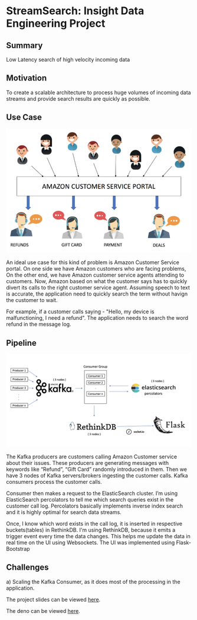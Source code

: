 # StreamSearch: Insight Data Engineering Project

## Summary
Low Latency search of high velocity incoming data

## Motivation
To create a scalable architecture to process huge volumes of incoming data streams and provide search results are quickly as possible.

## Use Case
![UseCase](images/usecase.png)

An ideal use case for this kind of problem is Amazon Customer Service portal. On one side we have Amazon customers who are facing problems, On the other end, we have Amazon customer service agents attending to customers. Now, Amazon based on what the customer says has to quickly divert its calls to the right customer service agent. Assuming speech to text is accurate, the application need to quickly search the term without havign the customer to wait.

For example, if a customer calls saying - "Hello, my device is malfunctioning, I need a refund". The application needs to search the word refund in the message log.       

## Pipeline
![Pipeline](images/pipeline.png)

The Kafka producers are customers calling Amazon Customer service about their issues. These producers are generating messages with keywords like “Refund”, “Gift Card” randomly introduced in them. Then we have 3 nodes of Kafka servers/brokers ingesting the customer calls. Kafka consumers process the customer calls. 

Consumer then makes a request to the ElasticSearch cluster. I’m using ElasticSearch percolators to tell me which search queries exist in the customer call log. Percolators basically implements inverse index search and it is highly optimal for search data streams. 

Once, I know which word exists in the call log, it is inserted in respective buckets(tables) in RethinkDB. I'm using RethinkDB, because it emits a trigger event every time the data changes. This helps me update the data in real time on the UI using Websockets. The UI was implemented using Flask-Bootstrap

## Challenges
a) Scaling the Kafka Consumer, as it does most of the processing in the application. 


The project slides can be viewed [here](https://bit.ly/StreamSearchSlides).

The deno can be viewed [here](https://bit.ly/StreamSearch).